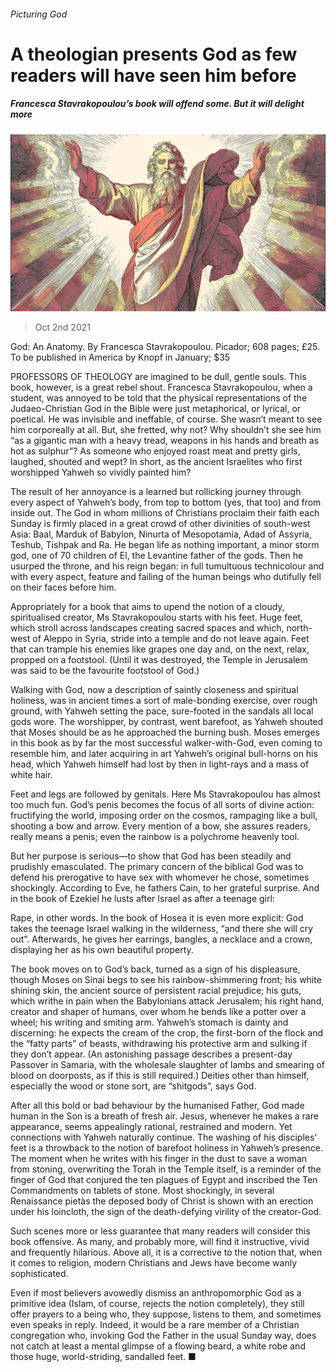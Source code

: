 ###### Picturing God

# A theologian presents God as few readers will have seen him before 

##### Francesca Stavrakopoulou’s book will offend some. But it will delight more 

![image](images/20211002_BKP002_0.jpg) 

> Oct 2nd 2021 

God: An Anatomy. By Francesca Stavrakopoulou. Picador; 608 pages; £25. To be published in America by Knopf in January; $35

PROFESSORS OF THEOLOGY are imagined to be dull, gentle souls. This book, however, is a great rebel shout. Francesca Stavrakopoulou, when a student, was annoyed to be told that the physical representations of the Judaeo-Christian God in the Bible were just metaphorical, or lyrical, or poetical. He was invisible and ineffable, of course. She wasn’t meant to see him corporeally at all. But, she fretted, why not? Why shouldn’t she see him “as a gigantic man with a heavy tread, weapons in his hands and breath as hot as sulphur”? As someone who enjoyed roast meat and pretty girls, laughed, shouted and wept? In short, as the ancient Israelites who first worshipped Yahweh so vividly painted him?


The result of her annoyance is a learned but rollicking journey through every aspect of Yahweh’s body, from top to bottom (yes, that too) and from inside out. The God in whom millions of Christians proclaim their faith each Sunday is firmly placed in a great crowd of other divinities of south-west Asia: Baal, Marduk of Babylon, Ninurta of Mesopotamia, Adad of Assyria, Teshub, Tishpak and Ra. He began life as nothing important, a minor storm god, one of 70 children of El, the Levantine father of the gods. Then he usurped the throne, and his reign began: in full tumultuous technicolour and with every aspect, feature and failing of the human beings who dutifully fell on their faces before him.

Appropriately for a book that aims to upend the notion of a cloudy, spiritualised creator, Ms Stavrakopoulou starts with his feet. Huge feet, which stroll across landscapes creating sacred spaces and which, north-west of Aleppo in Syria, stride into a temple and do not leave again. Feet that can trample his enemies like grapes one day and, on the next, relax, propped on a footstool. (Until it was destroyed, the Temple in Jerusalem was said to be the favourite footstool of God.)

Walking with God, now a description of saintly closeness and spiritual holiness, was in ancient times a sort of male-bonding exercise, over rough ground, with Yahweh setting the pace, sure-footed in the sandals all local gods wore. The worshipper, by contrast, went barefoot, as Yahweh shouted that Moses should be as he approached the burning bush. Moses emerges in this book as by far the most successful walker-with-God, even coming to resemble him, and later acquiring in art Yahweh’s original bull-horns on his head, which Yahweh himself had lost by then in light-rays and a mass of white hair.

Feet and legs are followed by genitals. Here Ms Stavrakopoulou has almost too much fun. God’s penis becomes the focus of all sorts of divine action: fructifying the world, imposing order on the cosmos, rampaging like a bull, shooting a bow and arrow. Every mention of a bow, she assures readers, really means a penis; even the rainbow is a polychrome heavenly tool.

But her purpose is serious—to show that God has been steadily and prudishly emasculated. The primary concern of the biblical God was to defend his prerogative to have sex with whomever he chose, sometimes shockingly. According to Eve, he fathers Cain, to her grateful surprise. And in the book of Ezekiel he lusts after Israel as after a teenage girl:


Rape, in other words. In the book of Hosea it is even more explicit: God takes the teenage Israel walking in the wilderness, “and there she will cry out”. Afterwards, he gives her earrings, bangles, a necklace and a crown, displaying her as his own beautiful property.

The book moves on to God’s back, turned as a sign of his displeasure, though Moses on Sinai begs to see his rainbow-shimmering front; his white shining skin, the ancient source of persistent racial prejudice; his guts, which writhe in pain when the Babylonians attack Jerusalem; his right hand, creator and shaper of humans, over whom he bends like a potter over a wheel; his writing and smiting arm. Yahweh’s stomach is dainty and discerning: he expects the cream of the crop, the first-born of the flock and the “fatty parts” of beasts, withdrawing his protective arm and sulking if they don’t appear. (An astonishing passage describes a present-day Passover in Samaria, with the wholesale slaughter of lambs and smearing of blood on doorposts, as if this is still required.) Deities other than himself, especially the wood or stone sort, are “shitgods”, says God.

After all this bold or bad behaviour by the humanised Father, God made human in the Son is a breath of fresh air. Jesus, whenever he makes a rare appearance, seems appealingly rational, restrained and modern. Yet connections with Yahweh naturally continue. The washing of his disciples’ feet is a throwback to the notion of barefoot holiness in Yahweh’s presence. The moment when he writes with his finger in the dust to save a woman from stoning, overwriting the Torah in the Temple itself, is a reminder of the finger of God that conjured the ten plagues of Egypt and inscribed the Ten Commandments on tablets of stone. Most shockingly, in several Renaissance pietàs the deposed body of Christ is shown with an erection under his loincloth, the sign of the death-defying virility of the creator-God.

Such scenes more or less guarantee that many readers will consider this book offensive. As many, and probably more, will find it instructive, vivid and frequently hilarious. Above all, it is a corrective to the notion that, when it comes to religion, modern Christians and Jews have become wanly sophisticated.

Even if most believers avowedly dismiss an anthropomorphic God as a primitive idea (Islam, of course, rejects the notion completely), they still offer prayers to a being who, they suppose, listens to them, and sometimes even speaks in reply. Indeed, it would be a rare member of a Christian congregation who, invoking God the Father in the usual Sunday way, does not catch at least a mental glimpse of a flowing beard, a white robe and those huge, world-striding, sandalled feet. ■

